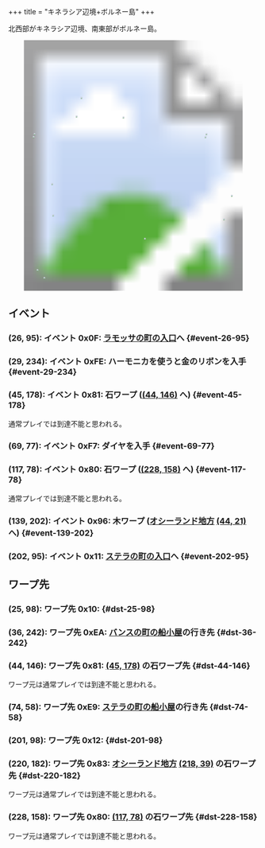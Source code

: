 +++
title = "キネラシア辺境+ボルネー島"
+++

北西部がキネラシア辺境、南東部がボルネー島。

<!-- SVG {{{ -->
<svg width="1536" height="1536" viewbox="0 0 2048 2048">
<defs>
<image id="svg-asset-bg" width="2048" height="2048" href="map-07.webp" />
<image id="svg-asset-event" width="16" height="16" href="icon-event.png" />
<image id="svg-asset-destination" width="16" height="16" href="icon-destination.png" />
</defs>
<use href="#svg-asset-bg" x="0" y="0"></use>
<a href="#event-26-95">
<use href="#svg-asset-event" x="208" y="760"><title>(26, 95): イベント 0x0F: ラモッサの町の入口へ</title></use>
</a>
<a href="#event-29-234">
<use href="#svg-asset-event" x="232" y="1872"><title>(29, 234): イベント 0xFE: ハーモニカを使うと金のリボンを入手</title></use>
</a>
<a href="#event-45-178">
<use href="#svg-asset-event" x="360" y="1424"><title>(45, 178): イベント 0x81: 石ワープ ((44, 146) へ)</title></use>
</a>
<a href="#event-69-77">
<use href="#svg-asset-event" x="552" y="616"><title>(69, 77): イベント 0xF7: ダイヤを入手</title></use>
</a>
<a href="#event-117-78">
<use href="#svg-asset-event" x="936" y="624"><title>(117, 78): イベント 0x80: 石ワープ ((228, 158) へ)</title></use>
</a>
<a href="#event-139-202">
<use href="#svg-asset-event" x="1112" y="1616"><title>(139, 202): イベント 0x96: 木ワープ (オシーランド地方 (44, 21) へ)</title></use>
</a>
<a href="#event-202-95">
<use href="#svg-asset-event" x="1616" y="760"><title>(202, 95): イベント 0x11: ステラの町の入口へ</title></use>
</a>
<a href="#dst-25-98">
<use href="#svg-asset-destination" x="200" y="784"><title>(25, 98): ワープ先 0x10</title></use>
</a>
<a href="#dst-201-98">
<use href="#svg-asset-destination" x="1608" y="784"><title>(201, 98): ワープ先 0x12</title></use>
</a>
<a href="#dst-228-158">
<use href="#svg-asset-destination" x="1824" y="1264"><title>(228, 158): ワープ先 0x80: (117, 78) の石ワープ先</title></use>
</a>
<a href="#dst-44-146">
<use href="#svg-asset-destination" x="352" y="1168"><title>(44, 146): ワープ先 0x81: (45, 178) の石ワープ先</title></use>
</a>
<a href="#dst-220-182">
<use href="#svg-asset-destination" x="1760" y="1456"><title>(220, 182): ワープ先 0x83: オシーランド地方 (218, 39) の石ワープ先</title></use>
</a>
<a href="#dst-74-58">
<use href="#svg-asset-destination" x="592" y="464"><title>(74, 58): ワープ先 0xE9: ステラの町の船小屋の行き先</title></use>
</a>
<a href="#dst-36-242">
<use href="#svg-asset-destination" x="288" y="1936"><title>(36, 242): ワープ先 0xEA: バンスの町の船小屋の行き先</title></use>
</a>
</svg>
<!-- }}} -->


## イベント

### (26, 95): イベント 0x0F: [ラモッサの町の入口](@/map/map-12/_index.md#dst-117-242)へ {#event-26-95}

### (29, 234): イベント 0xFE: ハーモニカを使うと金のリボンを入手 {#event-29-234}

### (45, 178): イベント 0x81: 石ワープ ([(44, 146)](#dst-44-146) へ) {#event-45-178}

通常プレイでは到達不能と思われる。

### (69, 77): イベント 0xF7: ダイヤを入手 {#event-69-77}

### (117, 78): イベント 0x80: 石ワープ ([(228, 158)](#dst-228-158) へ) {#event-117-78}

通常プレイでは到達不能と思われる。

### (139, 202): イベント 0x96: 木ワープ ([オシーランド地方](@/map/map-11/_index.md) [(44, 21)](@/map/map-11/_index.md#dst-44-21) へ) {#event-139-202}

### (202, 95): イベント 0x11: [ステラの町の入口](@/map/map-13a/_index.md#dst-65-114)へ {#event-202-95}


## ワープ先

### (25, 98): ワープ先 0x10:  {#dst-25-98}

### (36, 242): ワープ先 0xEA: [バンスの町の船小屋](@/map/map-13a/_index.md#event-156-31)の行き先 {#dst-36-242}

### (44, 146): ワープ先 0x81: [(45, 178)](#event-45-178) の石ワープ先 {#dst-44-146}

ワープ元は通常プレイでは到達不能と思われる。

### (74, 58): ワープ先 0xE9: [ステラの町の船小屋](@/map/map-13a/_index.md#event-84-87)の行き先 {#dst-74-58}

### (201, 98): ワープ先 0x12:  {#dst-201-98}

### (220, 182): ワープ先 0x83: [オシーランド地方](@/map/map-11/_index.md) [(218, 39)](@/map/map-11/_index.md#event-218-39) の石ワープ先 {#dst-220-182}

ワープ元は通常プレイでは到達不能と思われる。

### (228, 158): ワープ先 0x80: [(117, 78)](#event-117-78) の石ワープ先 {#dst-228-158}

ワープ元は通常プレイでは到達不能と思われる。
